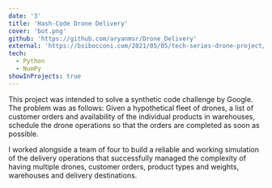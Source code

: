 ```yaml
---
date: '3'
title: 'Hash-Code Drone Delivery'
cover: 'bot.png'
github: 'https://github.com/aryanmsr/Drone_Delivery'
external: 'https://bsibocconi.com/2021/05/05/tech-series-drone-project/'
tech:
  - Python
  - NumPy
showInProjects: true
---
```


This project was intended to solve a synthetic code challenge by Google. The problem was as follows: Given a hypothetical fleet of drones, a list of customer orders and availability of the individual products in warehouses, schedule the drone operations so that the orders are completed as soon as possible.

I worked alongside a team of four to build a reliable and working simulation of the delivery operations that successfully managed the complexity of having multiple drones, customer orders, product types and weights, warehouses and delivery destinations.
